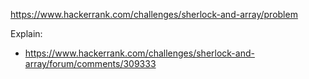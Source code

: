 https://www.hackerrank.com/challenges/sherlock-and-array/problem

Explain:

- https://www.hackerrank.com/challenges/sherlock-and-array/forum/comments/309333

